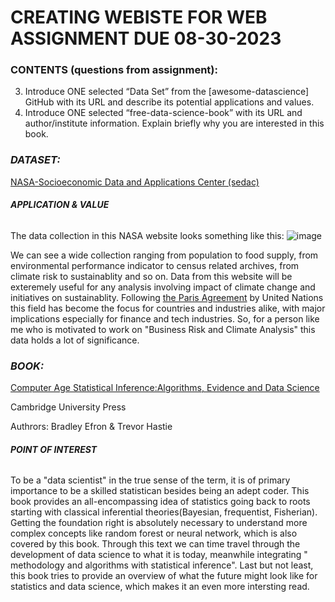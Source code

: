 # **CREATING WEBISTE FOR WEB ASSIGNMENT DUE 08-30-2023**

### CONTENTS (questions from assignment):
3. Introduce ONE selected “Data Set” from the [awesome-datascience] GitHub with its
URL and describe its potential applications and values.
4. Introduce ONE selected “free-data-science-book” with its URL and author/institute
information. Explain briefly why you are interested in this book.

### ***DATASET:***
[NASA-Socioeconomic Data and Applications Center (sedac)](https://sedac.ciesin.columbia.edu/)
###### ***APPLICATION & VALUE***
The data collection in this NASA website looks something like this:
![image](https://github.com/anurima-saha/a-saha.github.io/assets/142840970/7ea228e4-856b-4dbd-bfde-548bb36adab2)

We can see a wide collection ranging from population to food supply, from environmental performance indicator to census related archives, from climate risk to sustainablity and so on. Data from this website will be exteremely useful for any analysis involving impact of climate change and initiatives on sustainablity.
Following [the Paris Agreement](https://unfccc.int/process-and-meetings/the-paris-agreement) by United Nations this field has become the focus for countries and industries alike, with major implications especially for finance and tech industries. So, for a person like me who is motivated to work on "Business Risk and Climate Analysis" this data holds a lot of significance.


### ***BOOK:***
[Computer Age Statistical Inference:Algorithms, Evidence and Data Science](https://hastie.su.domains/CASI/)

Cambridge University Press

Authrors: Bradley Efron & Trevor Hastie
###### ***POINT OF INTEREST***
To be a "data scientist" in the true sense of the term, it is of primary importance to be a skilled statistican besides being an adept coder. This book provides an all-encompassing idea of statistics going back to roots starting with classical inferential theories(Bayesian, frequentist, Fisherian). Getting the foundation right is absolutely necessary to understand more complex concepts like random forest or neural network, which is also covered by this book. Through this text we can time travel through the development of data science to what it is today, meanwhile integrating " methodology and algorithms with statistical inference". Last but not least, this book tries to provide an overview of what the future might look like for statistics and data science, which makes it an even more intersting read.
